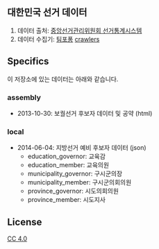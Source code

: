 ## 대한민국 선거 데이터

1. 데이터 출처: [중앙선거관리위원회 선거통계시스템](http://info.nec.go.kr)
2. 데이터 수집기: [팀포퐁](http://popong.com) [crawlers](https://github.com/teampopong/crawlers/#election_commission)

## Specifics

이 저장소에 있는 데이터는 아래와 같습니다.

### assembly

- 2013-10-30: 보궐선거 후보자 데이터 및 공약 (html)

### local

- 2014-06-04: 지방선거 예비 후보자 데이터 (json)
    - education_governor: 교육감
    - education_member: 교육의원
    - municipality_governor: 구시군의장
    - municipality_member: 구시군의회의원
    - province_governor: 시도의회의원
    - province_member: 시도지사

## License
[CC 4.0](http://creativecommons.org/licenses/by/4.0/deed.ko)
